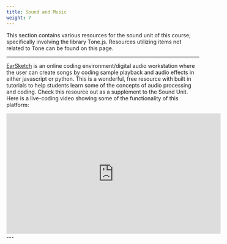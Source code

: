 ```yaml
---
title: Sound and Music 
weight: 7
---
```


This section contains various resources for the sound unit of this course; specifically involving the library Tone.js. Resources utilizing items not related to Tone can be found on this page.

---

[EarSketch](http://earsketch.gatech.edu/landing/#/) is an online coding environment/digital audio workstation where the user can create songs by coding sample playback and audio effects in either javascript or python. This is a wonderful, free resource with built in tutorials to help students learn some of the concepts of audio processing and coding. Check this resource out as a supplement to the Sound Unit. Here is a live-coding video showing some of the functionality of this platform:

<iframe width="560" height="315" src="https://www.youtube.com/watch?v=xhCFI381p9s" frameborder="0" allow="accelerometer; autoplay; encrypted-media; gyroscope; picture-in-picture" allowfullscreen></iframe>
---
